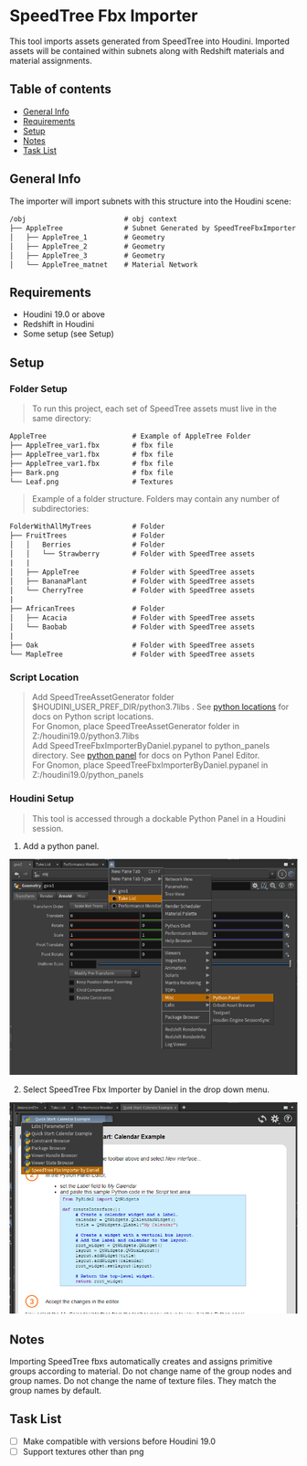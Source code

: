 # SpeedTree Fbx Importer
This tool imports assets generated from SpeedTree into Houdini. Imported assets will be contained within subnets along with Redshift materials and material assignments.

## Table of contents
* [General Info](#general-info)
* [Requirements](#requirements)
* [Setup](#setup)
* [Notes](#notes)
* [Task List](#task-list)

## General Info
The importer will import subnets with this structure into the Houdini scene:
```
/obj                        # obj context
├── AppleTree               # Subnet Generated by SpeedTreeFbxImporter
│   ├── AppleTree_1         # Geometry
│   ├── AppleTree_2         # Geometry
│   ├── AppleTree_3         # Geometry
│   └── AppleTree_matnet    # Material Network
```
## Requirements
* Houdini 19.0 or above
* Redshift in Houdini
* Some setup (see Setup)
	
## Setup
### Folder Setup
> To run this project, each set of SpeedTree assets must live in the same directory:
```
AppleTree                     # Example of AppleTree Folder
├── AppleTree_var1.fbx        # fbx file
├── AppleTree_var1.fbx        # fbx file
├── AppleTree_var1.fbx        # fbx file
├── Bark.png                  # fbx file
└── Leaf.png                  # Textures
```
> Example of a folder structure. Folders may contain any number of subdirectories:
```
FolderWithAllMyTrees          # Folder
├── FruitTrees                # Folder
│   │   Berries               # Folder
│   │   └── Strawberry        # Folder with SpeedTree assets
|   |
│   ├── AppleTree             # Folder with SpeedTree assets
│   ├── BananaPlant           # Folder with SpeedTree assets
│   └── CherryTree            # Folder with SpeedTree assets
| 
├── AfricanTrees              # Folder
│   ├── Acacia                # Folder with SpeedTree assets
│   └── Baobab                # Folder with SpeedTree assets
|
├── Oak                       # Folder with SpeedTree assets
└── MapleTree                 # Folder with SpeedTree assets
```
### Script Location
> Add SpeedTreeAssetGenerator folder $HOUDINI_USER_PREF_DIR/python3.7libs . See [python locations](https://www.sidefx.com/docs/houdini/hom/locations.html) for docs on Python script locations.  
> For Gnomon, place SpeedTreeAssetGenerator folder in Z:/houdini19.0/python3.7libs  
> Add SpeedTreeFbxImporterByDaniel.pypanel to python_panels directory. See [python panel](https://www.sidefx.com/docs/houdini/ref/windows/pythonpaneleditor.html) for docs on Python Panel Editor.  
> For Gnomon, place SpeedTreeFbxImporterByDaniel.pypanel in Z:/houdini19.0/python_panels
### Houdini Setup
> This tool is accessed through a dockable Python Panel in a Houdini session.

1. Add a python panel.

![This is an image](SpeedTreeAssetGenerator/pythonPanelLocation.png)

2. Select SpeedTree Fbx Importer by Daniel in the drop down menu.

![This is an image](SpeedTreeAssetGenerator/pythonPanelDropDown.png)
## Notes
Importing SpeedTree fbxs automatically creates and assigns primitive groups according to material. Do not change name of the group nodes and group names. Do not change the name of texture files. They match the group names by default.
## Task List
- [ ] Make compatible with versions before Houdini 19.0
- [ ] Support textures other than png
